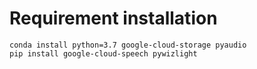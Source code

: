 # Requirement installation
```
conda install python=3.7 google-cloud-storage pyaudio
pip install google-cloud-speech pywizlight
```